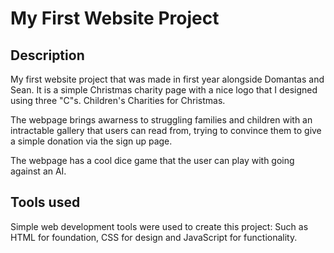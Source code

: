# My First Website Project

## Description 
My first website project that was made in first year alongside Domantas and Sean. It is a simple Christmas charity page with a nice logo that I designed using three "C"s.
Children's Charities for Christmas. 

The webpage brings awarness to struggling families and children with an intractable gallery that users can read from, trying to convince them to give a simple donation via the sign up page. 

The webpage has a cool dice game that the user can play with going against an AI. 

## Tools used
Simple web development tools were used to create this project: Such as HTML for foundation, CSS for design and JavaScript for functionality. 
